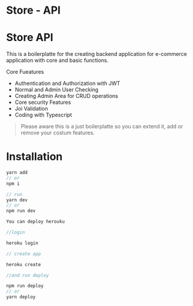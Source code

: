 # Store - API

# Store API

This is a boilerplatte for the creating backend application for e-commerce application with core and basic functions.

Core Fueatures

- Authentication and Authorization with JWT
- Normal and Admin User Checking
- Creating Admin Area for CRUD operations
- Core security Features
- Joi Validation
- Coding with Typescript

> Please aware this is a just boilerplatte so  you can extend it, add or remove your costum features.
> 

# Installation

```jsx
yarn add 
// or
npm i
```

```jsx
// run
yarn dev 
// or
npm run dev
```

```jsx
You can deploy herouku

//login

heroku login

// create app

heroku create

//and run deploy

npm run deploy
// or 
yarn deploy
```